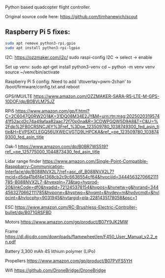 
Python based quadcopter flight controller.

Original source code here:
https://github.com/timhanewich/scout



## Raspberry Pi 5 fixes:

```bash
sudo apt remove python3-rpi.gpio
sudo apt install python3-rpi-lgpio
```

I2C:
https://ozzmaker.com/i2c/
sudo raspi-config
I2C -> select -> enable

Set up venv:
sudo apt-get install python3-venv
cd ~
python -m venv venv
source ~/venv/bin/activate

Raspberry Pi 5 config:
Need to add 'dtoverlay=pwm-2chan' to /boot/firmware/config.txt and reboot




GPS/IMU/LTE
https://www.amazon.com/OZZMAKER-SARA-R5-LTE-M-GPS-10DOF/dp/B0BVLM75JZ



RPi5
https://www.amazon.com/gp/f.html?C=2C6047Q0RW2O1&K=31DQ08M34E2JY&M=urn:rtn:msg:202502031957441f52acd2c74a49afaa82aac72f70p0na&R=3CDWPGQW5D9A8&T=C&U=%2Fdp%2FB0CRSNCJ6Y%3Fref_%3Dpe_123509780_1038749300_fed_asin_title&H=EVPSXCLEGQ56UXWECVGTD9LHPCKA&ref_=pe_123509780_1038749300_fed_asin_title



Oak-1
https://www.amazon.com/dp/B0BR7WS519?ref_=pe_125775000_1044873430_fed_asin_title



Lidar range finder
https://www.amazon.com/Single-Point-Compatible-Rasppbarry-Communication-Interface/dp/B088NVX2L7/ref=asc_df_B088NVX2L7?mcid=d5da41b6f4e1368cb2c9c6636554cf64&hvocijid=3444563270662111785-B088NVX2L7-&hvexpln=73&tag=hyprod-20&linkCode=df0&hvadid=721245378154&hvpos=&hvnetw=g&hvrand=3444563270662111785&hvpone=&hvptwo=&hvqmt=&hvdev=m&hvdvcmdl=&hvlocint=&hvlocphy=9031945&hvtargid=pla-2281435178058&psc=1



ESC
https://www.amazon.com/RC-Brushless-Electric-Controller-bullet/dp/B071GRSFBD



Motors
https://www.amazon.com/gp/product/B07Y9JK2MW



Frame
https://dl.djicdn.com/downloads/flamewheel/en/F450_User_Manual_v2.2_en.pdf



Battery
3,300 mAh 4S lithium polymer (LiPo)



Propellers
https://www.amazon.com/gp/product/B07PVFS5YH



Wifi
https://github.com/DroneBridge/DroneBridge



